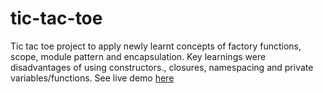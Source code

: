 # tic-tac-toe
Tic tac toe project to apply newly learnt concepts of factory functions, scope, module pattern and encapsulation. Key learnings were disadvantages of using constructors., closures, namespacing and private variables/functions. See live demo [here](https://mvttn.github.io/tic-tac-toe/)
